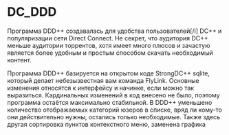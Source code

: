# DC_DDD

Программа DDD++ создавалась   для удобства пользователей[/i] DC++ и популяризации сети Direct Connect. Не секрет, что аудитория DC++ меньше аудитории торрентов, хотя имеет много плюсов и зачастую является более удобным и простым способом скачать необходимый контент.

Программа DDD++ базируется на открытом коде   StrongDC++ sqlite, который делает небезызвестная вам команда FlyLink. Основные изменения относятся к интерфейсу и начинке, если можно так выразиться. Кардинальных изменений в код внесено не было, поэтому программа остаётся максимально стабильной. В DDD++ уменьшено количество отображаемых категорий юзеров в списке, вряд ли кому-то они действительно нужны, остались только необходимые. Также здесь другая сортировка пунктов контекстного меню, заменена графика 
